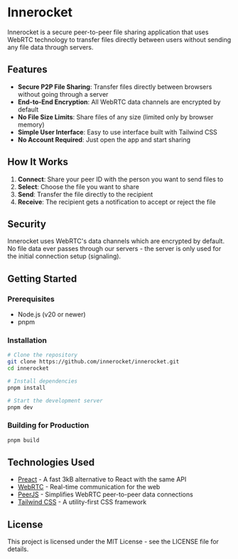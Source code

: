 # Innerocket

Innerocket is a secure peer-to-peer file sharing application that uses WebRTC technology to transfer files directly between users without sending any file data through servers.

## Features

- **Secure P2P File Sharing**: Transfer files directly between browsers without going through a server
- **End-to-End Encryption**: All WebRTC data channels are encrypted by default
- **No File Size Limits**: Share files of any size (limited only by browser memory)
- **Simple User Interface**: Easy to use interface built with Tailwind CSS
- **No Account Required**: Just open the app and start sharing

## How It Works

1. **Connect**: Share your peer ID with the person you want to send files to
2. **Select**: Choose the file you want to share
3. **Send**: Transfer the file directly to the recipient
4. **Receive**: The recipient gets a notification to accept or reject the file

## Security

Innerocket uses WebRTC's data channels which are encrypted by default. No file data ever passes through our servers - the server is only used for the initial connection setup (signaling).

## Getting Started

### Prerequisites

- Node.js (v20 or newer)
- pnpm

### Installation

```bash
# Clone the repository
git clone https://github.com/innerocket/innerocket.git
cd innerocket

# Install dependencies
pnpm install

# Start the development server
pnpm dev
```

### Building for Production

```bash
pnpm build
```

## Technologies Used

- [Preact](https://preactjs.com/) - A fast 3kB alternative to React with the same API
- [WebRTC](https://webrtc.org/) - Real-time communication for the web
- [PeerJS](https://peerjs.com/) - Simplifies WebRTC peer-to-peer data connections
- [Tailwind CSS](https://tailwindcss.com/) - A utility-first CSS framework

## License

This project is licensed under the MIT License - see the LICENSE file for details.
